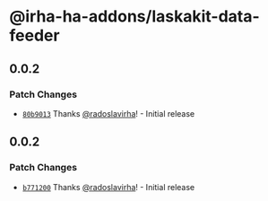 # @irha-ha-addons/laskakit-data-feeder

## 0.0.2

### Patch Changes

- [`80b9013`](https://github.com/radoslavirha/ha-addons/commit/80b9013d87ce7db08c3dcff34a138136e96bb22a) Thanks [@radoslavirha](https://github.com/radoslavirha)! - Initial release

## 0.0.2

### Patch Changes

- [`b771200`](https://github.com/radoslavirha/ha-addons/commit/b771200f366bfdcdddabd85830bb43af71667354) Thanks [@radoslavirha](https://github.com/radoslavirha)! - Initial release
